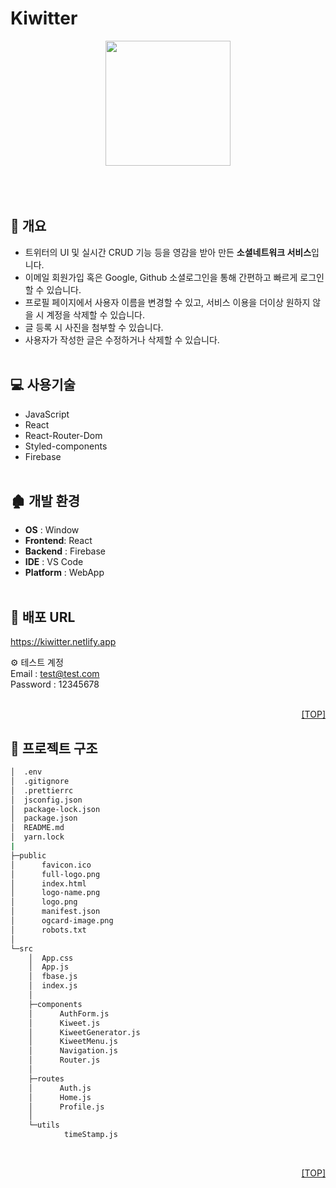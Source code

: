 # Kiwitter

<div style="display: flex; justify-content: center;">
<img src="https://user-images.githubusercontent.com/74545780/166619209-81b41533-bceb-4f49-9f2e-d1499fea8f92.png" width="200px"  />
</div>
<br>
<br>
<br>

## :pencil: 개요

- 트위터의 UI 및 실시간 CRUD 기능 등을 영감을 받아 만든 **소셜네트워크 서비스**입니다.
- 이메일 회원가입 혹은 Google, Github 소셜로그인을 통해 간편하고 빠르게 로그인할 수 있습니다.
- 프로필 페이지에서 사용자 이름을 변경할 수 있고, 서비스 이용을 더이상 원하지 않을 시 계정을 삭제할 수 있습니다.
- 글 등록 시 사진을 첨부할 수 있습니다.
- 사용자가 작성한 글은 수정하거나 삭제할 수 있습니다.
  <br>
  <br>

## 💻 사용기술

- JavaScript
- React
- React-Router-Dom
- Styled-components
- Firebase
  <br>
  <br>

## 🏚 개발 환경

- **OS** : Window
- **Frontend**: React
- **Backend** : Firebase
- **IDE** : VS Code
- **Platform** : WebApp
  <br>
  <br>

## 🔗 배포 URL

https://kiwitter.netlify.app

⚙️ 테스트 계정<br>
Email : test@test.com<br>
Password : 12345678
<br>
<br>

<p align="right"><a href="#top">[TOP]</a></p>

## 💬 프로젝트 구조

```bash
│  .env
│  .gitignore
│  .prettierrc
│  jsconfig.json
│  package-lock.json
│  package.json
│  README.md
│  yarn.lock
|
├─public
│      favicon.ico
│      full-logo.png
│      index.html
│      logo-name.png
│      logo.png
│      manifest.json
│      ogcard-image.png
│      robots.txt
│
└─src
    │  App.css
    │  App.js
    │  fbase.js
    │  index.js
    │
    ├─components
    │      AuthForm.js
    │      Kiweet.js
    │      KiweetGenerator.js
    │      KiweetMenu.js
    │      Navigation.js
    │      Router.js
    │
    ├─routes
    │      Auth.js
    │      Home.js
    │      Profile.js
    │
    └─utils
            timeStamp.js
```

<br>
<p align="right"><a href="#top">[TOP]</a></p>
